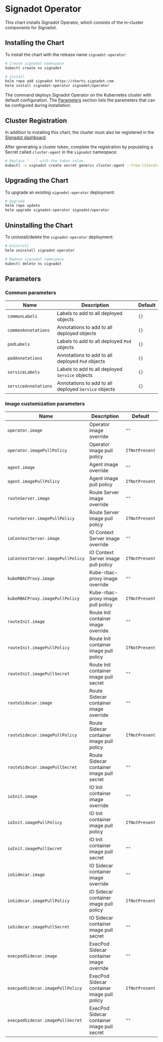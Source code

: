 # Signadot Operator

This chart installs Signadot Operator, which consists of the in-cluster
components for Signadot.

## Installing the Chart

To install the chart with the release name `signadot-operator`:

```sh
# Create signadot namespace
kubectl create ns signadot

# Install
helm repo add signadot https://charts.signadot.com
helm install signadot-operator signadot/operator
```
The command deploys Signadot Operator on the Kubernetes cluster with default configuration. The [Parameters](#parameters) section lists the parameters that can be configured during installation.


## Cluster Registration

In addition to installing this chart, the cluster must also be registered
in the [Signadot dashboard](https://app.signadot.com).

After generating a cluster token, complete the registration by populating a Secret
called `cluster-agent` in the `signadot` namespace:

```sh
# Replace "..." with the token value.
kubectl -n signadot create secret generic cluster-agent --from-literal=token=...
```

## Upgrading the Chart

To upgrade an existing `signadot-operator` deployment:

```sh
# Upgrade
helm repo update
helm upgrade signadot-operator signadot/operator
```

## Uninstalling the Chart

To uninstall/delete the `signadot-operator` deployment:

```sh
# Uninstall
helm uninstall signadot-operator

# Remove signadot namespace
kubectl delete ns signadot
```

## Parameters

### Common parameters

| Name                 | Description                                               | Default  |
| -------------------- | --------------------------------------------------------- | -------- |
| `commonLabels`       | Labels to add to all deployed objects                     | `{}`     |
| `commonAnnotations`  | Annotations to add to all deployed objects                | `{}`     |
| `podLabels`          | Labels to add to all deployed `Pod` objects               | `{}`     |
| `podAnnotations`     | Annotations to add to all deployed `Pod` objects          | `{}`     |
| `serviceLabels`      | Labels to add to all deployed `Service` objects           | `{}`     |
| `serviceAnnotations` | Annotations to add to all deployed `Service` objects      | `{}`     |

### Image customization parameters

| Name                              | Description                                    | Default          |
| --------------------------------- | ---------------------------------------------- | ---------------- |
| `operator.image`                  | Operator image override                        | `""`             |
| `operator.imagePullPolicy`        | Operator image pull policy                     | `IfNotPresent`   |
| `agent.image`                     | Agent image override                           | `""`             |
| `agent.imagePullPolicy`           | Agent image pull policy                        | `IfNotPresent`   |
| `routeServer.image`               | Route Server image override                    | `""`             |
| `routeServer.imagePullPolicy`     | Route Server image pull policy                 | `IfNotPresent`   |
| `ioContextServer.image`           | IO Context Server image override               | `""`             |
| `ioContextServer.imagePullPolicy` | IO Context Server image pull policy            | `IfNotPresent`   |
| `kubeRBACProxy.image`             | Kube-rbac-proxy image override                 | `""`             |
| `kubeRBACProxy.imagePullPolicy`   | Kube-rbac-proxy image pull policy              | `IfNotPresent`   |
| `routeInit.image`                 | Route Init container image override            | `""`             |
| `routeInit.imagePullPolicy`       | Route Init container image pull policy         | `IfNotPresent`   |
| `routeInit.imagePullSecret`       | Route Init container image pull secret         | `""`             |
| `routeSidecar.image`              | Route Sidecar container image override         | `""`             |
| `routeSidecar.imagePullPolicy`    | Route Sidecar container image pull policy      | `IfNotPresent`   |
| `routeSidecar.imagePullSecret`    | Route Sidecar container image pull secret      | `""`             |
| `ioInit.image`                    | IO Init container image override               | `""`             |
| `ioInit.imagePullPolicy`          | IO Init container image pull policy            | `IfNotPresent`   |
| `ioInit.imagePullSecret`          | IO Init container image pull secret            | `""`             |
| `ioSidecar.image`                 | IO Sidecar container image override            | `""`             |
| `ioSidecar.imagePullPolicy`       | IO Sidecar container image pull policy         | `IfNotPresent`   |
| `ioSidecar.imagePullSecret`       | IO Sidecar container image pull secret         | `""`             |
| `execpodSidecar.image`            | ExecPod Sidecar container image override       | `""`             |
| `execpodSidecar.imagePullPolicy`  | ExecPod Sidecar container image pull policy    | `IfNotPresent`   |
| `execpodSidecar.imagePullSecret`  | ExecPod Sidecar container image pull secret    | `""`              